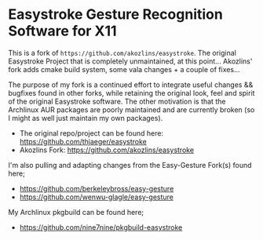 # Easystroke Gesture Recognition Software for X11

This is a fork of `https://github.com/akozlins/easystroke`. The original Easystroke Project that is completely unmaintained, at this point... Akozlins' fork adds cmake build system, some vala changes + a couple of fixes... 

The purpose of my fork is a continued effort to integrate useful changes && bugfixes found in other forks, while retaining
the original look, feel and spirit of the original Easystroke software. The other motivation is that the Archlinux AUR packages
are poorly maintained and are currently broken (so I might as well just maintain my own packages).

 - The original repo/project can be found here: https://github.com/thjaeger/easystroke
 - Akozlins Fork: https://github.com/akozlins/easystroke

I'm also pulling and adapting changes from the Easy-Gesture Fork(s) found here;

 - https://github.com/berkeleybross/easy-gesture
 - https://github.com/wenwu-glagle/easy-gesture

My Archlinux pkgbuild can be found here; 

 - https://github.com/nine7nine/pkgbuild-easystroke
